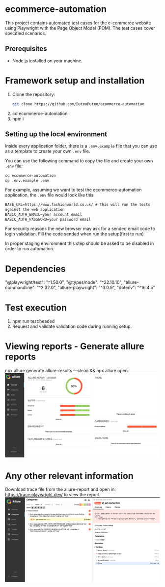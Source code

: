 # ecommerce-automation
This project contains automated test cases for the e-commerce website using Playwright with the Page Object Model (POM). The test cases cover specified scenarios.

## Prerequisites
- Node.js installed on your machine.

# Framework setup and installation 
1. Clone the repository:
   ```bash
   git clone https://github.com/ButeoButeo/ecommerce-automation
2. cd ecommerce-automation
3. npm i

## Setting up the local environment
Inside every application folder, there is a `.env.example` file that you can use as a template to create your own `.env` file.

You can use the following command to copy the file and create your own `.env` file:

```shell
cd ecommerce-automation
cp .env.example .env
```

For example, assuming we want to test the ecommerce-automation application, the `.env` file would look like this:

```dotenv
BASE_URL=https://www.fashionworld.co.uk/ # This will run the tests against the web application
BASIC_AUTH_EMAIL=your account email
BASIC_AUTH_PASSWORD=your password email
```
For security reasons the new browser may ask for a sended email code to login validation. Fill the code sended when run the setup(first to run)

In proper staging environment this step should be asked to be disabled in order to run automation. 

# Dependencies 
  "@playwright/test": "^1.50.0",
    "@types/node": "^22.10.10",
    "allure-commandline": "^2.32.0",
    "allure-playwright": "^3.0.9",
    "dotenv": "^16.4.5"

# Test execution 
1. npm run test:headed 
2. Request and validate validation code during running setup.


# Viewing reports - Generate allure reports
npx allure generate allure-results —clean && npx allure open
![alt text](/img/Screenshot2.png)

# Any other relevant information 
Download trace file from the allure-report and open in:
https://trace.playwright.dev/ to view the report
![alt text](/img/Screenshot1.png)
